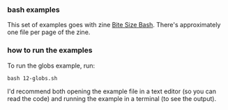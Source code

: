### bash examples

This set of examples goes with zine [Bite Size Bash](https://wizardzines.com/zines/bite-size-bash). There's approximately one file per page of the zine.

### how to run the examples

To run the globs example, run:

```
bash 12-globs.sh
```

I'd recommend both opening the example file in a text editor (so you can read
the code) and running the example in a terminal (to see the output).
